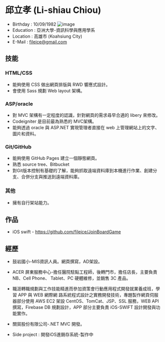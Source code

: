 # 邱立孝 (Li-shiau Chiou)

* Birthday : 10/09/1982                                                          ![image]( https://fileice.github.io/my.png )
* Education : 亞洲大學-資訊科學與應用學系                                          
* Location : 高雄市 (Koahsiung City)
* E-Mail : fileice@gmail.com



## 技能

### HTML/CSS

* 能夠使用 CSS 做出網頁排版與 RWD 響應式設計。
* 會使用 Sass 規劃 Web layout 架構。
 

### ASP/oracle

* 對 MVC 架構有一定程度的認識，針對網頁的需求尋早合適的 libery 來修改。
* Codeigniter 是目前最為熟悉的 MVC架構。
* 能夠透過 oracle 與 ASP.NET 實現管理者直接在 web 上管理網站上的文字、圖片和資料。

### Git/GitHub

* 能夠使用 GitHub Pages 建立一個靜態網頁。
* 熟悉 source tree、Bitbucket
* 對Git版本控制有基礎的了解，能夠抓取遠端資料庫到本機進行作業、創建分支、合併分支與推送到遠端資料庫。

### 其他

* 擁有自行架站能力。

## 作品

* iOS swift - https://github.com/fileice/JoinBoardGame 


## 經歷
* 鼓岩國小-MIS資訊人員。網頁撰寫，AD架設。

* ACER  屏東服務中心-擔任醫院駐點工程師，後轉門市，擔任店長，主要負責  NB、Cell  Phone、  Tablet、PC  硬體維修，並銷售  3C  產品。

* 職涯轉職規劃與工作技能精進而參加資策會行動應用程式開發就業養成班，學習  APP  與  WEB  網際網  路系統程式設計之實務開發技術，專題製作網頁伺服器部分使用  AWS  EC2  架設  CentOS、TomCat、JSP、SSL  服務，WEB  API撰寫，Firebase  DB  規劃設計，APP  部分主要負責  iOS-SWIFT  設計開發與功能實作。

* 關貿股份有限公司-.NET  MVC  開發。

* Side  project : 開發iOS進銷存系統-製作中




